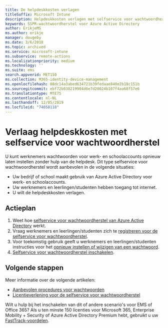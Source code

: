```yaml
---
title: De helpdeskkosten verlagen
titleSuffix: Microsoft Intune
description: Helpdeskkosten verlagen met selfservice voor wachtwoordherstel
keywords: SSPR-wachtwoordherstel voor Azure Active Directory
author: ErikjeMS
ms.author: erikje
manager: dougeby
ms.date: 3/6/2018
ms.topic: archived
ms.service: microsoft-intune
ms.subservice: remote-actions
ms.localizationpriority: medium
ms.technology: ''
ms.suite: ems
search.appverid: MET150
ms.collection: M365-identity-device-management
ms.openlocfilehash: 08dc14a3abed634721b39fedaae840e2b18c151b
ms.sourcegitcommit: ebf72b038219904d6e7d20024b107f4aa68f57e6
ms.translationtype: MTE75
ms.contentlocale: nl-NL
ms.lasthandoff: 12/05/2019
ms.locfileid: "74058118"
---
```

# <a name="reduce-help-desk-costs-with-self-service-password-reset"></a>Verlaag helpdeskkosten met selfservice voor wachtwoordherstel

U kunt werknemers wachtwoorden voor werk- en schoolaccounts opnieuw laten instellen zonder hulp van de helpdesk. Dit type selfservice voor wachtwoordherstel wordt aanbevolen in de volgende situaties:

* Uw bedrijf of school maakt gebruik van Azure Active Directory voor werk- en schoolaccounts.
* Uw werknemers en leerlingen/studenten hebben toegang tot internet.
* U wilt de helpdeskkosten verlagen.

## <a name="action-plan"></a>Actieplan

1. Weet hoe [selfservice voor wachtwoordherstel van Azure Active Directory](https://docs.microsoft.com/azure/active-directory/active-directory-passwords-overview) werkt. 
2. Vraag werknemers en leerlingen/studenten zich te [registreren voor de selfservice voor wachtwoordherstel](https://docs.microsoft.com/azure/active-directory/active-directory-passwords-reset-register).
3. Voor toekomstig gebruik geeft u werknemers en leerlingen/studenten instructies voor het [opnieuw instellen of wijzigen van een wachtwoord](https://docs.microsoft.com/azure/active-directory/active-directory-passwords-update-your-own-password).
4. [Selfservice voor wachtwoordherstel inschakelen](https://docs.microsoft.com/azure/active-directory/active-directory-passwords-getting-started).

## <a name="next-steps"></a>Volgende stappen

Meer informatie over de volgende artikelen:

* [Aanbevolen procedures voor wachtwoorden](https://docs.microsoft.com/azure/active-directory/active-directory-secure-passwords) 
* [Licentieverlening voor de selfservice voor wachtwoordherstel](https://docs.microsoft.com/azure/active-directory/active-directory-secure-passwords)

Wilt u hulp bij het inschakelen van dit of andere scenario's voor EMS of Office 365? Als u ten minste 150 licenties voor Microsoft 365, Enterprise Mobility + Security of Azure Active Directory Premium hebt, gebruikt u uw [FastTrack-voordelen](https://docs.microsoft.com/enterprise-mobility-security/solutions/enterprise-mobility-fasttrack-program).
